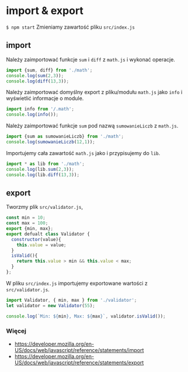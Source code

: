 # import & export

`$ npm start`
Zmieniamy zawartość pliku `src/index.js`

## import
Należy zaimportować funkcje `sum` i `diff` z `math.js` i wykonać operacje.

```javascript
import {sum, diff} from './math';
console.log(sum(2,3));
console.log(diff(13,3));
```

Należy zaimportować domyślny export z pliku/modułu `math.js` jako `info` i wyświetlić informacje o module.

```javascript
import info from '/.math';
console.log(info());
```

Należy zaimportować funkcje `sum` pod nazwą `sumowanieLiczb` z `math.js`.

```javascript
import {sum as sumowanieLiczb} from './math';
console.log(sumowanieLiczb(12,1));
```

Importujemy cała zawartość `math.js` jako i przypisujemy do `lib`.

```javascript
import * as lib from './math';
console.log(lib.sum(2,3));
console.log(lib.diff(13,3));
```

## export

Tworzmy plik `src/validator.js`, 

```javascript
const min = 10;
const max = 100;
export {min, max};
export defualt class Validator {
  constructor(value){
    this.value = value;
  }
  isValid(){
    return this.value > min && this.value < max;
  }
};
```

W pliku `src/index.js` importujemy exportowane wartości z `src/validator.js`.

```javascript
import Validator, { min, max } from './validator';
let validator = new Validator(55);

console.log(`Min: ${min}, Max: ${max}`, validator.isValid());
````



### Więcej
- https://developer.mozilla.org/en-US/docs/web/javascript/reference/statements/import
- https://developer.mozilla.org/en-US/docs/web/javascript/reference/statements/export